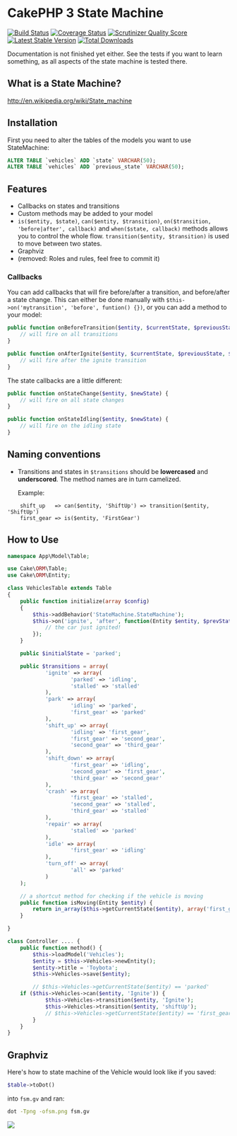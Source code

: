 CakePHP 3 State Machine
=====================
[![Build Status](https://travis-ci.org/davidsteinsland/cakephp-state-machine.png?branch=master)](https://travis-ci.org/davidsteinsland/cakephp-state-machine) [![Coverage Status](https://coveralls.io/repos/davidsteinsland/cakephp-state-machine/badge.png?branch=master)](https://coveralls.io/r/davidsteinsland/cakephp-state-machine?branch=master) [![Scrutinizer Quality Score](https://scrutinizer-ci.com/g/davidsteinsland/cakephp-state-machine/badges/quality-score.png?s=7d6d7a43f47401c3a4fda69d799c9d671a8659e3)](https://scrutinizer-ci.com/g/davidsteinsland/cakephp-state-machine/) [![Latest Stable Version](https://poser.pugx.org/davidsteinsland/cakephp-state-machine/v/stable.png)](https://packagist.org/packages/davidsteinsland/cakephp-state-machine) [![Total Downloads](https://poser.pugx.org/davidsteinsland/cakephp-state-machine/downloads.png)](https://packagist.org/packages/davidsteinsland/cakephp-state-machine)

Documentation is not finished yet either. See the tests if you want to learn something, as all aspects of the state machine is tested there.

## What is a State Machine?
http://en.wikipedia.org/wiki/State_machine

## Installation
First you need to alter the tables of the models you want to use StateMachine:
```sql
ALTER TABLE `vehicles` ADD `state` VARCHAR(50);
ALTER TABLE `vehicles` ADD `previous_state` VARCHAR(50);
```

## Features
- Callbacks on states and transitions
- Custom methods may be added to your model
- `is($entity, $state)`, `can($entity, $transition)`, `on($transition, 'before|after', callback)` and `when($state, callback)` methods allows you to control the whole flow. `transition($entity, $transition)` is used to move between two states.
- Graphviz
- (removed: Roles and rules, feel free to commit it)

### Callbacks
You can add callbacks that will fire before/after a transition, and before/after a state change. This can either be done manually with `$this->on('mytransition', 'before', funtion() {})`, or you can add a method to your model:

```php
public function onBeforeTransition($entity, $currentState, $previousState, $transition) {
    // will fire on all transitions
}

public function onAfterIgnite($entity, $currentState, $previousState, $transition) {
    // will fire after the ignite transition
}
```

The state callbacks are a little different:

```php
public function onStateChange($entity, $newState) {
    // will fire on all state changes
}

public function onStateIdling($entity, $newState) {
    // will fire on the idling state
}
```


## Naming conventions
- Transitions and states in `$transitions` should be **lowercased** and **underscored**. The method names are in turn camelized.
  
  Example:

```
    shift_up   => can($entity, 'ShiftUp') => transition($entity, 'ShiftUp')
    first_gear => is($entity, 'FirstGear')
```

## How to Use
```php
namespace App\Model\Table;

use Cake\ORM\Table;
use Cake\ORM\Entity;

class VehiclesTable extends Table
{
    public function initialize(array $config)
    {
        $this->addBehavior('StateMachine.StateMachine');
        $this->on('ignite', 'after', function(Entity $entity, $prevState, $nextState, $transition) {
            // the car just ignited!
        });
    }

    public $initialState = 'parked';

    public $transitions = array(
            'ignite' => array(
                    'parked' => 'idling',
                    'stalled' => 'stalled'
            ),
            'park' => array(
                    'idling' => 'parked',
                    'first_gear' => 'parked'
            ),
            'shift_up' => array(
                    'idling' => 'first_gear',
                    'first_gear' => 'second_gear',
                    'second_gear' => 'third_gear'
            ),
            'shift_down' => array(
                    'first_gear' => 'idling',
                    'second_gear' => 'first_gear',
                    'third_gear' => 'second_gear'
            ),
            'crash' => array(
                    'first_gear' => 'stalled',
                    'second_gear' => 'stalled',
                    'third_gear' => 'stalled'
            ),
            'repair' => array(
                    'stalled' => 'parked'
            ),
            'idle' => array(
                    'first_gear' => 'idling'
            ),
            'turn_off' => array(
                    'all' => 'parked'
            )
    );

    // a shortcut method for checking if the vehicle is moving
    public function isMoving(Entity $entity) {
        return in_array($this->getCurrentState($entity), array('first_gear', 'second_gear', 'third_gear'));
    }

}
```

```php
class Controller .... {
    public function method() {
        $this->loadModel('Vehicles');
        $entity = $this->Vehicles->newEntity();
        $entity->title = 'Toybota';
        $this->Vehicles->save($entity);

        // $this->Vehicles->getCurrentState($entity) == 'parked'
	if ($this->Vehicles->can($entity, 'Ignite')) {
       	 	$this->Vehicles->transition($entity, 'Ignite');
       	 	$this->Vehicles->transition($entity, 'shiftUp');
        	// $this->Vehicles->getCurrentState($entity) == 'first_gear'
        }
    }
}
```

## Graphviz
Here's how to state machine of the Vehicle would look like if you saved:
```php
$table->toDot()
```
into `fsm.gv` and ran:
```sh
dot -Tpng -ofsm.png fsm.gv
```
![](fsm.png)
